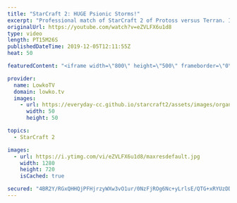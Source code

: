 ```yaml
---
title: "StarCraft 2: HUGE Psionic Storms!"
excerpt: "Professional match of StarCraft 2 of Protoss versus Terran. In this match between MaNa and Special we see several massive Psionic Storms, but the MULEs give the economical advantage to the Terran player.  Get more videos & support my work: http://www.patreon.com/lowkotv  My second channel: http://lowko.tv/morelowko"
originalUrl: https://youtube.com/watch?v=eZVLFX6u1d8
type: video
length: PT15M26S
publishedDateTime: 2019-12-05T12:11:55Z
heat: 50

featuredContent: "<iframe width=\"800\" height=\"500\" frameborder=\"0\" src=\"https://www.youtube.com/embed/eZVLFX6u1d8\" allow=\"accelerometer; autoplay; encrypted-media; gyroscope; picture-in-picture\" allowfullscreen></iframe>"

provider:
  name: LowkoTV
  domain: lowko.tv
  images:
    - url: https://everyday-cc.github.io/starcraft2/assets/images/organizations/lowko.tv-50x50.jpg
      width: 50
      height: 50

topics:
  - StarCraft 2

images:
  - url: https://i.ytimg.com/vi/eZVLFX6u1d8/maxresdefault.jpg
    width: 1280
    height: 720
    isCached: true

secured: "4BR2Y/RGxQHHQjPFHjrzyWXw3vO1ur/0NzFjROg6Nc+yLrlsE/QTG+xRYUzDD8Bw6PpV7BgslbjXgFj0V+RbL+1xyeFNCwIDsWGWLCWq49nX7gpjXhg0lkHyH5SNazEMJGo9iJYNN/HUIyW77niJ1tY8jYqzw/BKpaZb63yOtrMMfJf0VZQ99uZiH3or7cokLv6Krk2sZhS4VIZvfqSCzSKOmEmn0m+hM5bjvacusqnxVWquvITKlOJL5Y4RaoUvcTvpxpJJDTzfoEiQPfHwcyWIS9utQCXwg9YcvUXObK3Oae962tSD+E2mJu+N+WnMqV4TGd3WpemEyy3+KpgyrBoOr8whwfNnTIhXP7VNcXm0a8nO6irHp9WT05/QE78DD5mMsqKqrkN8VAPurMkuh9PqADd9pqu++sXzcigXvvA=;/ZAe5kLO6A4o0Z715/2RQQ=="
---
```


